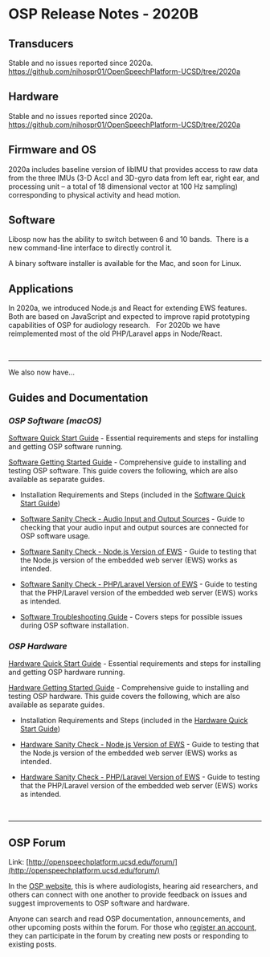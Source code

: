 #  OSP Release Notes - 2020B

## Transducers

Stable and no issues reported since 2020a. https://github.com/nihospr01/OpenSpeechPlatform-UCSD/tree/2020a

## Hardware

Stable and no issues reported since 2020a. https://github.com/nihospr01/OpenSpeechPlatform-UCSD/tree/2020a 

## Firmware and OS

2020a includes baseline version of libIMU that provides access to raw data from the three IMUs (3-D Accl and 3D-gyro data from left ear, right ear, and processing unit – a total of 18 dimensional vector at 100 Hz sampling) corresponding to physical activity and head motion.


## Software


Libosp now has the ability to switch between 6 and 10 bands.  There is a new command-line interface to directly control it.


A binary software installer is available for the Mac, and soon for Linux.  



## Applications


In 2020a, we introduced Node.js and React for extending EWS features. Both are based on JavaScript and expected to improve rapid prototyping capabilities of OSP for audiology research.   For 2020b we have reimplemented most of the old PHP/Laravel apps in Node/React.

&nbsp;

---

We also now have…



## Guides and Documentation


### *OSP Software (macOS)*


[Software Quick Start Guide](OSP%20Software%20Documentation/OSP%20Software%20Quick%20Start%20Guide%20(macOS%20Installer)%20-%20Release%202020B.pdf) - Essential requirements and steps for installing and getting OSP software running.

[Software Getting Started Guide](OSP%20Software%20Documentation/OSP%20Software%20Getting%20Started%20Guide%20-%20Release%202020B.md) - Comprehensive guide to installing and testing OSP software. This guide covers the following, which are also available as separate guides.

* Installation Requirements and Steps (included in the [Software Quick Start Guide](OSP%20Software%20Documentation/OSP%20Software%20Quick%20Start%20Guide%20(macOS%20Installer)%20-%20Release%202020B.pdf))

* [Software Sanity Check - Audio Input and Output Sources](OSP%20Software%20Documentation/OSP%20Software%20Sanity%20Check%20-%20Audio%20Input_Output%20Sources%20(Release%202020B).pdf) - Guide to checking that your audio input and output sources are connected for OSP software usage.

* [Software Sanity Check - Node.js Version of EWS](OSP%20Software%20Documentation/OSP%20Software%20Sanity%20Check%20-%20Nodejs%20Version%20of%20EWS%20(Release%202020B).pdf) - Guide to testing that the Node.js version of the embedded web server (EWS) works as intended.

* [Software Sanity Check - PHP/Laravel Version of EWS](OSP%20Software%20Documentation/OSP%20Software%20Sanity%20Check%20-%20PHP:Laravel%20Version%20of%20EWS%20(Release%202020B).pdf) - Guide to testing that the PHP/Laravel version of the embedded web server (EWS) works as intended.

* [Software Troubleshooting Guide](OSP%20Software%20Documentation/OSP%20Software%20Troubleshooting%20Quick%20Start%20Guide%20(macOS%20Installer)%20-%20Release%202020B.pdf) - Covers steps for possible issues during OSP software installation.

### *OSP Hardware*

[Hardware Quick Start Guide](OSP%20Hardware%20Documentation/OSP%20Hardware%20Quick%20Start%20Guide%20-%20Release%202020B.pdf) - Essential requirements and steps for installing and getting OSP hardware running.

[Hardware Getting Started Guide](OSP%20Hardware%20Documentation/OSP%20Hardware%20Getting%20Started%20Guide%20-%20Release%202020B.md) - Comprehensive guide to installing and testing OSP hardware. This guide covers the following, which are also available as separate guides.

* Installation Requirements and Steps (included in the [Hardware Quick Start Guide](OSP%20Hardware%20Documentation/OSP%20Hardware%20Quick%20Start%20Guide%20-%20Release%202020B.pdf))

* [Hardware Sanity Check - Node.js Version of EWS](OSP%20Hardware%20Documentation/OSP%20Hardware%20Sanity%20Check%20-%20Nodejs%20Version%20of%20EWS%20(Release%202020B).pdf) - Guide to testing that the Node.js version of the embedded web server (EWS) works as intended.

* [Hardware Sanity Check - PHP/Laravel Version of EWS](OSP%20Hardware%20Documentation/OSP%20Hardware%20Sanity%20Check%20-%20PHP_Laravel%20Version%20of%20EWS%20(Release%202020B).pdf) - Guide to testing that the PHP/Laravel version of the embedded web server (EWS) works as intended.

&nbsp;

---

## OSP Forum

Link: [http://openspeechplatform.ucsd.edu/forum/](http://openspeechplatform.ucsd.edu/forum/)

In the [OSP website](http://openspeechplatform.ucsd.edu/), this is where audiologists, hearing aid researchers, and others can connect with one another to provide feedback on issues and suggest improvements to OSP software and hardware.


Anyone can search and read OSP documentation, announcements, and other upcoming posts within the forum. For those who [register an account](http://openspeechplatform.ucsd.edu/register/), they can participate in the forum by creating new posts or responding to existing posts.

